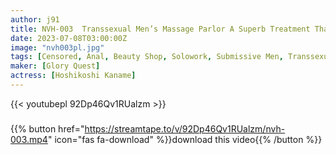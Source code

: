 ```yaml
---
author: j91
title: NVH-003  Transsexual Men’s Massage Parlor A Superb Treatment That Knows A Man’s Real Pleasant Tokoro Kaname Hoshikoshi
date: 2023-07-08T03:00:00Z
image: "nvh003pl.jpg"
tags: [Censored, Anal, Beauty Shop, Solowork, Submissive Men, Transsexual]
maker: [Glory Quest]
actress: [Hoshikoshi Kaname]
---
```



{{< youtubepl 92Dp46Qv1RUalzm >}}
###

{{% button href="https://streamtape.to/v/92Dp46Qv1RUalzm/nvh-003.mp4" icon="fas fa-download" %}}download this video{{% /button %}}

